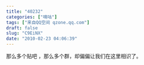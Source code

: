 ```yaml
---
title: "40232"
categories: ["嘀咕"]
tags: ["来自QQ空间 qzone.qq.com"]
draft: false
slug: "C9EiNX"
date: "2010-02-23 04:06:39"
---
```


那么多个贴吧 ，那么多个群，却偏偏让我们在这里相识了。
